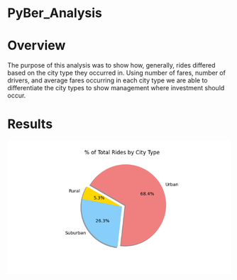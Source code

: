 # PyBer_Analysis
# Overview
The purpose of this analysis was to show how, generally, rides differed based on the city type they occurred in.
Using number of fares, number of drivers, and average fares occurring in each city type we are able to differentiate
the city types to show management where investment should occur.
# Results
![Trying](https://github.com/peterthepage/PyBer_Analysis/blob/main/Analysis/Fig6.png)
